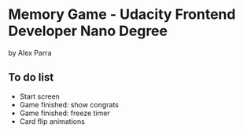 # Memory Game - Udacity Frontend Developer Nano Degree

by Alex Parra


## To do list
- Start screen
- Game finished: show congrats
- Game finished: freeze timer
- Card flip animations
